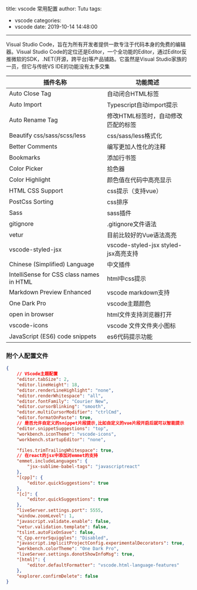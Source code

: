 title: vscode 常用配置
author: Tutu
tags:
  - vscode
categories:
  - vscode
date: 2019-10-14 14:48:00
---
Visual Studio Code，旨在为所有开发者提供一款专注于代码本身的免费的编辑器。Visual Studio Code的定位还是Editor，一个全功能的Editor，通过Editor反推微软的SDK，.NET(开源，跨平台)等产品铺路。它虽然是Visual Studio家族的一员，但它与传统VS IDE的功能没有太多交集

| 插件名称 | 功能简述 |
|----------|----------|
|Auto Close Tag|自动闭合HTML标签|
|Auto Import|Typescript自动import提示|
| Auto Rename Tag | 修改HTML标签时，自动修改匹配的标签|
|Beautify css/sass/scss/less  |css/sass/less格式化|
|Better Comments  |编写更加人性化的注释|
|Bookmarks  |添加行书签|
|Color Picker  |拾色器|
| Color Highlight |颜色值在代码中高亮显示|
|HTML CSS Support  |css提示（支持vue）|
| PostCss Sorting |css排序|
| Sass |sass插件|
| gitignore |.gitignore文件语法|
| vetur |目前比较好的Vue语法高亮|
| vscode-styled-jsx | vscode-styled-jsx styled-jsx高亮支持|
|Chinese (Simplified) Language|中文插件|
|IntelliSense for CSS class names in HTML |html中css提示|
| Markdown Preview Enhanced|vscode markdown支持|
| One Dark Pro|vscode主题颜色|
| open in browser|html文件支持浏览器打开|
| vscode-icons |vscode 文件文件夹小图标|
|JavaScript (ES6) code snippets|es6代码提示功能|


### 附个人配置文件
```json
{
    // VScode主题配置
    "editor.tabSize": 2,
    "editor.lineHeight": 18,
    "editor.renderLineHighlight": "none",
    "editor.renderWhitespace": "all",
    "editor.fontFamily": "Courier New",
    "editor.cursorBlinking": "smooth",
    "editor.multiCursorModifier": "ctrlCmd",
    "editor.formatOnPaste": true,
    // 是否允许自定义的snippet片段提示,比如自定义的vue片段开启后就可以智能提示
    "editor.snippetSuggestions": "top",
    "workbench.iconTheme": "vscode-icons",
    "workbench.startupEditor": "none",

    "files.trimTrailingWhitespace": true,
    // 在react的jsx中添加对emmet的支持
    "emmet.includeLanguages": {
        "jsx-sublime-babel-tags": "javascriptreact"
    },
    "[cpp]": {
        "editor.quickSuggestions": true
    },
    "[c]": {
        "editor.quickSuggestions": true
    },
    "liveServer.settings.port": 5555,
    "window.zoomLevel": 1,
    "javascript.validate.enable": false,
    "vetur.validation.template": false,
    "tslint.autoFixOnSave": false,
    "C_Cpp.errorSquiggles": "Disabled",
    "javascript.implicitProjectConfig.experimentalDecorators": true,
    "workbench.colorTheme": "One Dark Pro",
    "liveServer.settings.donotShowInfoMsg": true,
    "[html]": {
        "editor.defaultFormatter": "vscode.html-language-features"
    },
    "explorer.confirmDelete": false
}
```